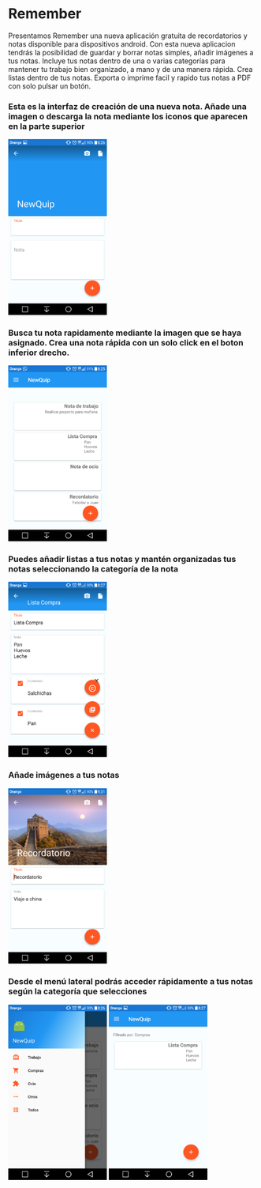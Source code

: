 # Remember
Presentamos Remember una nueva aplicación gratuita de recordatorios y notas disponible para dispositivos android.
Con esta nueva aplicacion tendrás la posibilidad de guardar y borrar notas simples, añadir imágenes a tus notas.
Incluye tus notas dentro de una o varias categorías para mantener tu trabajo bien organizado, a mano y de una manera rápida.
Crea listas dentro de tus notas.
Exporta o imprime facil y rapido tus notas a PDF con solo pulsar un botón.

<p align="right">
<h3>Esta es la interfaz de creación de una nueva nota. Añade una imagen o descarga la nota mediante los iconos que aparecen en la parte superior</h3>
</p>
<p align="left">
  <img src="https://github.com/Adrimartinez/NewQuip/blob/master/Screenshot_2016-11-30-08-26-21.png" width="200"/>
</p>

<p align="right">
<h3> Busca tu nota rapidamente mediante la imagen que se haya asignado. Crea una nota rápida con un solo click en el boton inferior drecho.</h3>
</p>
<p align="left">
  <img src="https://github.com/Adrimartinez/NewQuip/blob/master/Screenshot_2016-11-30-08-25-59.png" width="200"/>
</p>


<p align="right">
<h3>Puedes añadir listas a tus notas y mantén organizadas tus notas seleccionando la categoría de la nota</h3>
</p>
<p align="left">
  <img src="https://github.com/Adrimartinez/NewQuip/blob/master/Screenshot_2016-11-30-08-27-28.png" width="200"/>
</p>


<p align="right">
<h3>Añade imágenes a tus notas</h3>
</p>
<p align="left">
  <img src="https://github.com/Adrimartinez/NewQuip/blob/master/Screenshot_2016-11-30-09-31-11.png" width="200"/>
</p>

<p align="right">
<h3>Desde el menú lateral podrás acceder rápidamente a tus notas según la categoría que selecciones</h3>
</p>
<p align="left">
  <img src="https://github.com/Adrimartinez/NewQuip/blob/master/Screenshot_2016-11-30-08-26-14.png" width="200"/>
  <img src="https://github.com/Adrimartinez/NewQuip/blob/master/Screenshot_2016-11-30-08-27-36.png" width="200"/>
</p>
